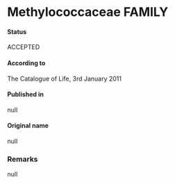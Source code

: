 # Methylococcaceae FAMILY

#### Status
ACCEPTED

#### According to
The Catalogue of Life, 3rd January 2011

#### Published in
null

#### Original name
null

### Remarks
null